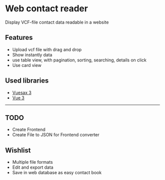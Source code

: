 # Web contact reader
 Display VCF-file contact data readable in a website
## Features
- Upload vcf file with drag and drop
- Show instantly data
- use table view, with pagination, sorting, searching, details on click
- Use card view

## Used libraries
- [Vuesax 3](https://vuesax.com/)
- [Vue 3](https://v3.vuejs.org/)

***
## TODO
- Create Frontend
- Create File to JSON for Frontend converter
## Wishlist
- Multiple file formats
- Edit and export data
- Save in web database as easy contact book